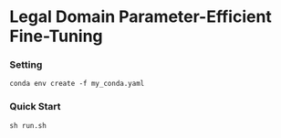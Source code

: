 # Legal Domain Parameter-Efficient Fine-Tuning

### Setting

```
conda env create -f my_conda.yaml
```

### Quick Start

```
sh run.sh
```